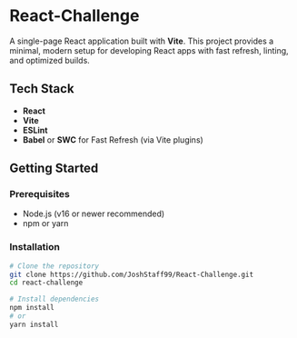 # React-Challenge

A single-page React application built with **Vite**. This project provides a minimal, modern setup for developing React apps with fast refresh, linting, and optimized builds.

## Tech Stack

- **React**
- **Vite**
- **ESLint**
- **Babel** or **SWC** for Fast Refresh (via Vite plugins)

## Getting Started

### Prerequisites

- Node.js (v16 or newer recommended)
- npm or yarn

### Installation

```bash
# Clone the repository
git clone https://github.com/JoshStaff99/React-Challenge.git
cd react-challenge

# Install dependencies
npm install
# or
yarn install
